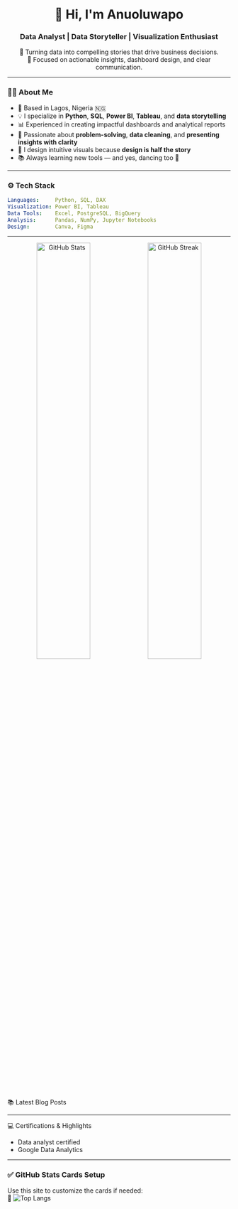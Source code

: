 <h1 align="center">👋 Hi, I'm Anuoluwapo</h1>
<h3 align="center">Data Analyst | Data Storyteller | Visualization Enthusiast</h3>

<p align="center">
  🚀 Turning data into compelling stories that drive business decisions.<br>
  🎯 Focused on actionable insights, dashboard design, and clear communication.
</p>

---

### 🧑‍💻 About Me

- 📍 Based in Lagos, Nigeria 🇳🇬  
- 💡 I specialize in **Python**, **SQL**, **Power BI**, **Tableau**, and **data storytelling**
- 📊 Experienced in creating impactful dashboards and analytical reports  
- 🧠 Passionate about **problem-solving**, **data cleaning**, and **presenting insights with clarity**
- 🎨 I design intuitive visuals because **design is half the story**
- 📚 Always learning new tools — and yes, dancing too 💃

---

### ⚙️ Tech Stack

```yaml
Languages:     Python, SQL, DAX
Visualization: Power BI, Tableau
Data Tools:    Excel, PostgreSQL, BigQuery
Analysis:      Pandas, NumPy, Jupyter Notebooks
Design:        Canva, Figma
```
---
<p align="center"> <img src="https://github-readme-stats.vercel.app/api?username=analyticsengineer&show_icons=true&theme=radical" alt="GitHub Stats" width="49%" /> <img src="https://github-readme-streak-stats.herokuapp.com/?user=analyticsengineer&theme=radical" alt="GitHub Streak" width="49%" /> </p>

📚 Latest Blog Posts
<!-- BLOG-POST-LIST:START -->

<!-- BLOG-POST-LIST:END -->

---
💻 Certifications & Highlights
- Data analyst certified
- Google Data Analytics
---
### ✅ GitHub Stats Cards Setup
Use this site to customize the cards if needed:  
🔗 ![Top Langs](https://github-readme-stats.vercel.app/api/top-langs/?username=analyticengineer&size_weight=0.5&count_weight=0.5)
